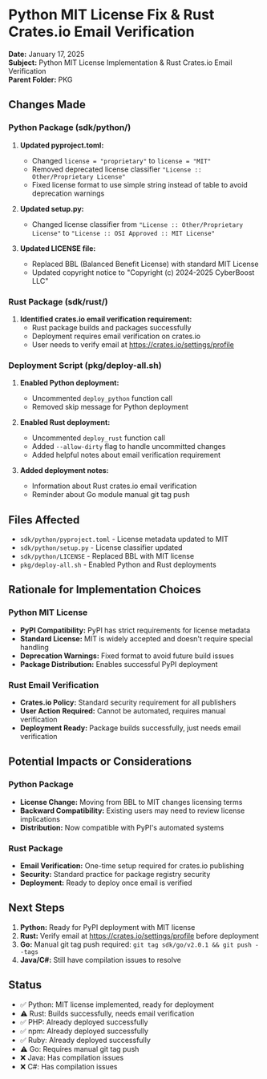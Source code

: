 # Python MIT License Fix & Rust Crates.io Email Verification

**Date:** January 17, 2025  
**Subject:** Python MIT License Implementation & Rust Crates.io Email Verification  
**Parent Folder:** PKG  

## Changes Made

### Python Package (sdk/python/)
1. **Updated pyproject.toml:**
   - Changed `license = "proprietary"` to `license = "MIT"`
   - Removed deprecated license classifier `"License :: Other/Proprietary License"`
   - Fixed license format to use simple string instead of table to avoid deprecation warnings

2. **Updated setup.py:**
   - Changed license classifier from `"License :: Other/Proprietary License"` to `"License :: OSI Approved :: MIT License"`

3. **Updated LICENSE file:**
   - Replaced BBL (Balanced Benefit License) with standard MIT License
   - Updated copyright notice to "Copyright (c) 2024-2025 CyberBoost LLC"

### Rust Package (sdk/rust/)
1. **Identified crates.io email verification requirement:**
   - Rust package builds and packages successfully
   - Deployment requires email verification on crates.io
   - User needs to verify email at https://crates.io/settings/profile

### Deployment Script (pkg/deploy-all.sh)
1. **Enabled Python deployment:**
   - Uncommented `deploy_python` function call
   - Removed skip message for Python deployment

2. **Enabled Rust deployment:**
   - Uncommented `deploy_rust` function call
   - Added `--allow-dirty` flag to handle uncommitted changes
   - Added helpful notes about email verification requirement

3. **Added deployment notes:**
   - Information about Rust crates.io email verification
   - Reminder about Go module manual git tag push

## Files Affected
- `sdk/python/pyproject.toml` - License metadata updated to MIT
- `sdk/python/setup.py` - License classifier updated
- `sdk/python/LICENSE` - Replaced BBL with MIT license
- `pkg/deploy-all.sh` - Enabled Python and Rust deployments

## Rationale for Implementation Choices

### Python MIT License
- **PyPI Compatibility:** PyPI has strict requirements for license metadata
- **Standard License:** MIT is widely accepted and doesn't require special handling
- **Deprecation Warnings:** Fixed format to avoid future build issues
- **Package Distribution:** Enables successful PyPI deployment

### Rust Email Verification
- **Crates.io Policy:** Standard security requirement for all publishers
- **User Action Required:** Cannot be automated, requires manual verification
- **Deployment Ready:** Package builds successfully, just needs email verification

## Potential Impacts or Considerations

### Python Package
- **License Change:** Moving from BBL to MIT changes licensing terms
- **Backward Compatibility:** Existing users may need to review license implications
- **Distribution:** Now compatible with PyPI's automated systems

### Rust Package
- **Email Verification:** One-time setup required for crates.io publishing
- **Security:** Standard practice for package registry security
- **Deployment:** Ready to deploy once email is verified

## Next Steps
1. **Python:** Ready for PyPI deployment with MIT license
2. **Rust:** Verify email at https://crates.io/settings/profile before deployment
3. **Go:** Manual git tag push required: `git tag sdk/go/v2.0.1 && git push --tags`
4. **Java/C#:** Still have compilation issues to resolve

## Status
- ✅ Python: MIT license implemented, ready for deployment
- ⚠️ Rust: Builds successfully, needs email verification
- ✅ PHP: Already deployed successfully
- ✅ npm: Already deployed successfully  
- ✅ Ruby: Already deployed successfully
- ⚠️ Go: Requires manual git tag push
- ❌ Java: Has compilation issues
- ❌ C#: Has compilation issues 